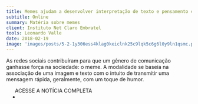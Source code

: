 ```yaml
---
title: Memes ajudam a desenvolver interpretação de texto e pensamento crítico
subtitle: Online
summary: Matéria sobre memes
client: Instituto Net Claro Embratel
tools: Leonardo Valle
date: 2018-02-19
image: 'images/posts/5-2-1y306ess4klag0keiclnk25c9lqk5c6g6l0y9ln1qsmc.png'
---
```


As redes sociais contribuíram para que um gênero de comunicação ganhasse força na sociedade: o meme. A modalidade se baseia na associação de uma imagem e texto com o intuito de transmitir uma mensagem rápida, geralmente, com um toque de humor.

<div class="post__share"><ul class="share__list list-reset">ACESSE A NOTÍCIA COMPLETA<li class="share__item" style="margin-left: 10px"><a class="share__link share__facebook" style="background: #fa5657" href="https://www.institutoclaro.org.br/educacao/nossas-novidades/reportagens/memes-ajudam-a-desenvolver-interpretacao-de-texto-e-pensamento-critico/ 
onclick=window.open(this.href, 'pop-up', 'left=20,top=20,width=500,height=500,toolbar=1,resizable=0'); return false;" title="Link" rel="nofollow"><i class="fa-solid fa-link"></i></a></li></ul></div>
<!-- <div class="gallery-box"><div class="gallery"><img src="/clipping/images/example-1.jpg" loading="lazy" alt="Project"><img src="/clipping/images/example-2.jpg" loading="lazy" alt="Project"></div><em>Gallery / <a href="https://www.freepik.com/" target="_blank">Freepic</a></em></div> -->